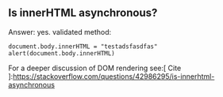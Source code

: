 ## Is innerHTML asynchronous?
Answer: yes.
validated method: 
```
document.body.innerHTML = "testadsfasdfas"
alert(document.body.innerHTML)
``` 
For a deeper discussion of DOM rendering see:[ Cite ]:https://stackoverflow.com/questions/42986295/is-innerhtml-asynchronous



